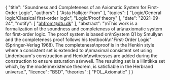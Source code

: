 {
    "title": "Soundness and Completeness of an Axiomatic System for First-Order Logic",
    "authors": [
        "Asta Halkjær From"
    ],
    "topics": [
        "Logic/General logic/Classical first-order logic",
        "Logic/Proof theory"
    ],
    "date": "2021-09-24",
    "notify": [
        "ahfrom@dtu.dk"
    ],
    "abstract": "\nThis work is a formalization of the soundness and completeness of an\naxiomatic system for first-order logic. The proof system is based on\nSystem Q1 by Smullyan and the completeness proof follows his textbook\n\"First-Order Logic\" (Springer-Verlag 1968). The completeness\nproof is in the Henkin style where a consistent set is extended to a\nmaximal consistent set using Lindenbaum's construction and Henkin\nwitnesses are added during the construction to ensure saturation as\nwell. The resulting set is a Hintikka set which, by the model\nexistence theorem, is satisfiable in the Herbrand universe.",
    "licence": "BSD",
    "theories": [
        "FOL_Axiomatic"
    ]
}